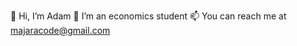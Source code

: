 👋 Hi, I’m Adam
👀 I’m an economics student
📫 You can reach me at majaracode@gmail.com

<!---
majaracode/majaracode is a ✨ special ✨ repository because its `README.md` (this file) appears on your GitHub profile.
You can click the Preview link to take a look at your changes.
--->
